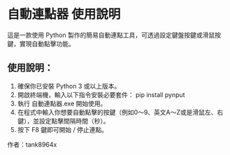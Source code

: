 自動連點器 使用說明
====================

這是一款使用 Python 製作的簡易自動連點工具，可透過設定鍵盤按鍵或滑鼠按鍵，實現自動點擊功能。

使用說明：
--------------------
1. 確保你已安裝 Python 3 或以上版本。
2. 開啟終端機，輸入以下指令安裝必要套件：
   pip install pynput
3. 執行 自動連點器.exe 開始使用。
4. 在程式中輸入你想要自動點擊的按鍵（例如0～9、英文A～Z或是滑鼠左、右鍵），並設定點擊間隔時間（秒）。
5. 按下 F8 鍵即可開始 / 停止連點。

作者：tank8964x

